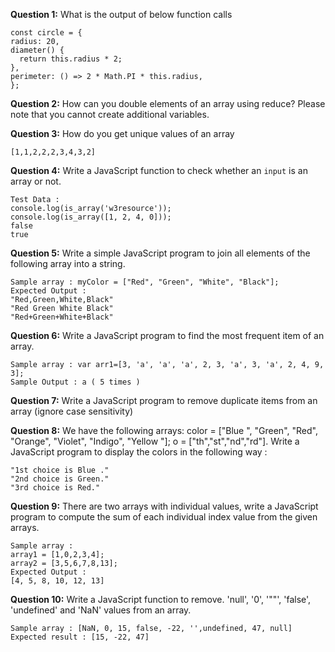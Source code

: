 **Question 1:** What is the output of below function calls
  ```
  const circle = {
  radius: 20,
  diameter() {
    return this.radius * 2;
  },
  perimeter: () => 2 * Math.PI * this.radius,
};
  ```
  
**Question 2:** How can you double elements of an array using reduce? Please note that you cannot create additional variables.
 
**Question 3:** How do you get unique values of an array
  ```
  [1,1,2,2,2,3,4,3,2]
  ```
  
**Question 4:** Write a JavaScript function to check whether an `input` is an array or not.
```
Test Data :
console.log(is_array('w3resource'));
console.log(is_array([1, 2, 4, 0]));
false
true
```

**Question 5:** Write a simple JavaScript program to join all elements of the following array into a string.
```
Sample array : myColor = ["Red", "Green", "White", "Black"];
Expected Output :
"Red,Green,White,Black"
"Red Green White Black"
"Red+Green+White+Black"
```

**Question 6:** Write a JavaScript program to find the most frequent item of an array.
```
Sample array : var arr1=[3, 'a', 'a', 'a', 2, 3, 'a', 3, 'a', 2, 4, 9, 3];
Sample Output : a ( 5 times )
```

**Question 7:** Write a JavaScript program to remove duplicate items from an array (ignore case sensitivity)

**Question 8:**  We have the following arrays:
  color = ["Blue ", "Green", "Red", "Orange", "Violet", "Indigo", "Yellow "];
  o = ["th","st","nd","rd"].
  Write a JavaScript program to display the colors in the following way :
``` 
"1st choice is Blue ."
"2nd choice is Green."
"3rd choice is Red."
```

**Question 9:** There are two arrays with individual values, write a JavaScript program to compute the sum of each individual index value from the given arrays.
```
Sample array :
array1 = [1,0,2,3,4];
array2 = [3,5,6,7,8,13];
Expected Output :
[4, 5, 8, 10, 12, 13]
```

**Question 10:** Write a JavaScript function to remove. 'null', '0', '""', 'false', 'undefined' and 'NaN' values from an array.
```
Sample array : [NaN, 0, 15, false, -22, '',undefined, 47, null]
Expected result : [15, -22, 47]
```

